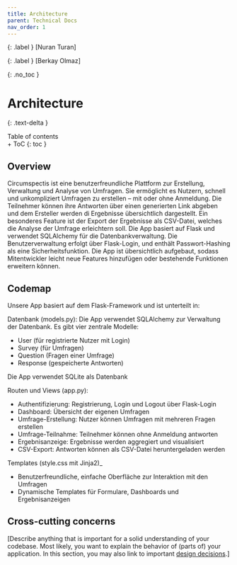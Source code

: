 ```yaml
---
title: Architecture
parent: Technical Docs
nav_order: 1
---
```


{: .label }
[Nuran Turan]

{: .label }
[Berkay Olmaz]

{: .no_toc }
# Architecture
{: .text-delta }
<summary>Table of contents</summary>
+ ToC
{: toc }
</details>

## Overview

Circumspectis ist eine benutzerfreundliche Plattform zur Erstellung, Verwaltung und Analyse von Umfragen. Sie ermöglicht es Nutzern, schnell und unkompliziert Umfragen zu erstellen – mit oder ohne Anmeldung. Die Teilnehmer können ihre Antworten über einen generierten Link abgeben und dem Ersteller werden di Ergebnisse übersichtlich dargestellt. 
Ein besonderes Feature ist der Export der Ergebnisse als CSV-Datei, welches die Analyse der Umfrage erleichtern soll. Die App basiert auf Flask und verwendet SQLAlchemy für die Datenbankverwaltung. Die Benutzerverwaltung erfolgt über Flask-Login, und enthält Passwort-Hashing als eine Sicherheitsfunktion. Die App ist übersichtlich aufgebaut, sodass Mitentwickler leicht neue Features hinzufügen oder bestehende Funktionen erweitern können.

## Codemap

Unsere App basiert auf dem Flask-Framework und ist unterteilt in:

Datenbank (models.py):
Die App verwendet SQLAlchemy zur Verwaltung der Datenbank. Es gibt vier zentrale Modelle:

- User (für registrierte Nutzer mit Login)
- Survey (für Umfragen)
- Question (Fragen einer Umfrage)
- Response (gespeicherte Antworten)
  
Die App verwendet SQLite als Datenbank

Routen und Views (app.py):

- Authentifizierung: Registrierung, Login und Logout über Flask-Login
- Dashboard: Übersicht der eigenen Umfragen
- Umfrage-Erstellung: Nutzer können Umfragen mit mehreren Fragen erstellen
- Umfrage-Teilnahme: Teilnehmer können ohne Anmeldung antworten
- Ergebnisanzeige: Ergebnisse werden aggregiert und visualisiert
- CSV-Export: Antworten können als CSV-Datei heruntergeladen werden

Templates (style.css mit Jinja2)_

- Benutzerfreundliche, einfache Oberfläche zur Interaktion mit den Umfragen
- Dynamische Templates für Formulare, Dashboards und Ergebnisanzeigen


## Cross-cutting concerns

[Describe anything that is important for a solid understanding of your codebase. Most likely, you want to explain the behavior of (parts of) your application. In this section, you may also link to important [design decisions](../design-decisions.md).]
